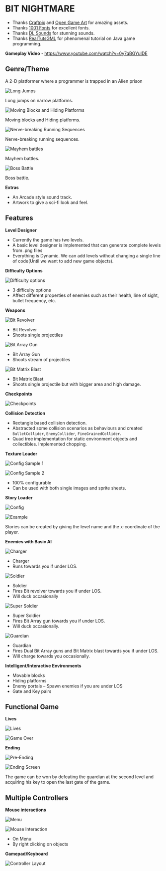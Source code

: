 # BIT NIGHTMARE

* Thanks [Craftpix](https://craftpix.net/) and [Open Game Art](https://opengameart.org/) for amazing assets.
* Thanks [1001 Fonts](https://www.1001fonts.com/) for excellent fonts.
* Thanks [DL Sounds](https://www.dl-sounds.com/) for stunning sounds.
* Thanks [RealTutsGML](https://www.youtube.com/user/RealTutsGML) for phenomenal tutorial on Java game programming.

**Gameplay Video** - https://www.youtube.com/watch?v=0y7qBGYuIDE

## Genre/Theme
A 2-D platformer where a programmer is trapped in an Alien prison

![Long Jumps](readme_pngs/long_jumps.png)

Long jumps on narrow platforms.

![Moving Blocks and Hiding Platforms](readme_pngs/moving_blocks_and_hiding_platforms.png)

Moving blocks and Hiding platforms.

![Nerve-breaking Running Sequences](readme_pngs/running_sequences.png)

Nerve-breaking running sequences.

![Mayhem battles](readme_pngs/mayhem_battles.png)

Mayhem battles.

![Boss Battle](readme_pngs/boss_battle.png)

Boss battle.

**Extras**

* An Arcade style sound track.
* Artwork to give a sci-fi look and feel.

## Features

**Level Designer**

* Currently the game has two levels.
* A basic level designer is implemented that can generate complete levels from .png files
* Everything is Dynamic. We can add levels without changing a single line of code(Until we want to add new game objects).

**Difficulty Options**

![Difficulty options](readme_pngs/difficulty_options.png)

* 3 difficulty options
* Affect different properties of enemies such as their health, line of sight, bullet frequency, etc.

**Weapons**

![Bit Revolver](readme_pngs/bit_revolver.png)

* Bit Revolver
* Shoots single projectiles

![Bit Array Gun](readme_pngs/bit_array_gun.png)

* Bit Array Gun
* Shoots stream of projectiles

![Bit Matrix Blast](readme_pngs/bit_matrix_blast.png)

* Bit Matrix Blast
* Shoots single projectile but with bigger area and high damage.

**Checkpoints**

![Checkpoints](readme_pngs/checkpoints.png)

**Collision Detection**

* Rectangle based collision detection.
* Abstracted some collision scenarios as behaviours and created `BulletCollider`, `EnemyCollider`, `FineGrainedCollider`.
* Quad tree implementation for static environment objects and collectibles. Implemented chopping.

**Texture Loader**

![Config Sample 1](readme_pngs/texture_loader_config1.png)

![Config Sample 2](readme_pngs/texture_loader_config2.png)

* 100% configurable
* Can be used with both single images and sprite sheets.

**Story Loader**

![Config](readme_pngs/story_loader_config.png)

![Example](readme_pngs/story_loader_example.png)

Stories can be created by giving the level name and the x-coordinate of the player.

**Enemies with Basic AI**

![Charger](readme_pngs/charger.png)

* Charger
* Runs towards you if under LOS.

![Soldier](readme_pngs/soldier.png)

* Soldier
* Fires Bit revolver towards you if under LOS.
* Will duck occasionally

![Super Soldier](readme_pngs/super_soldier.png)

* Super Soldier
* Fires Bit Array gun towards you if under LOS.
* Will duck occasionally.

![Guardian](readme_pngs/guardian.png)

* Guardian
* Fires Dual Bit Array guns and Bit Matrix blast towards you if under LOS.
* Will charge towards you occasionally.

**Intelligent/Interactive Environments**

* Movable blocks
* Hiding platforms
* Enemy portals – Spawn enemies if you are under LOS
* Gate and Key pairs

## Functional Game

**Lives**

![Lives](readme_pngs/lives.png)

![Game Over](readme_pngs/game_over.png)

**Ending**

![Pre-Ending](readme_pngs/ending1.png)

![Ending Screen](readme_pngs/ending2.png)

The game can be won by defeating the guardian at the second level and acquiring his key to open the last gate of the game.

## Multiple Controllers

**Mouse interactions**

![Menu](readme_pngs/menu.png)

![Mouse Interaction](readme_pngs/mouse_interaction.png)

* On Menu
* By right clicking on objects

**Gamepad/Keyboard**

![Controller Layout](readme_pngs/controller_layout.png)

